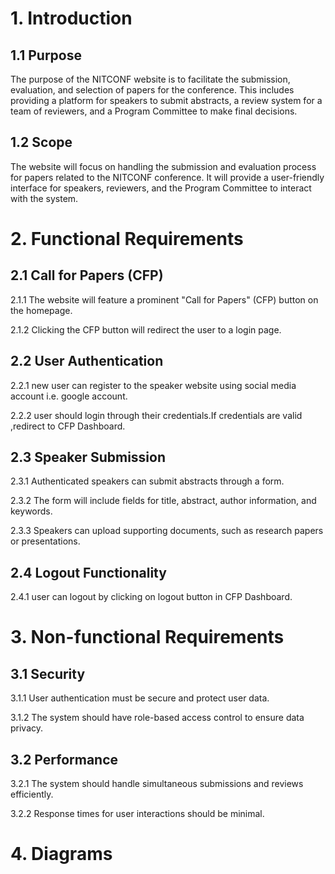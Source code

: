 # 1. Introduction

## 1.1 Purpose
The purpose of the NITCONF website is to facilitate the submission, evaluation, and selection of papers for the conference. This includes providing a platform for speakers to submit abstracts, a review system for a team of reviewers, and a Program Committee to make final decisions.

## 1.2 Scope
The website will focus on handling the submission and evaluation process for papers related to the NITCONF conference. It will provide a user-friendly interface for speakers, reviewers, and the Program Committee to interact with the system.

# 2. Functional Requirements
   
## 2.1 Call for Papers (CFP)

   2.1.1 The website will feature a prominent "Call for Papers" (CFP) button on the homepage.

 2.1.2 Clicking the CFP button will redirect the user to a login page.

## 2.2 User Authentication
 2.2.1 new user can register to the speaker website using social media account i.e. google account.
 
 2.2.2 user should  login through their credentials.If credentials are valid ,redirect to CFP Dashboard.
 

## 2.3 Speaker Submission

 2.3.1 Authenticated speakers can submit abstracts through a form.

 2.3.2 The form will include fields for title, abstract, author information, and keywords.

 2.3.3 Speakers can upload supporting documents, such as research papers or presentations.


## 2.4 Logout Functionality

2.4.1 user can logout by clicking on logout button in CFP Dashboard.


# 3. Non-functional Requirements
   
## 3.1 Security

 3.1.1 User authentication must be secure and protect user data.

 3.1.2 The system should have role-based access control to ensure data privacy.

## 3.2 Performance

 3.2.1 The system should handle simultaneous submissions and reviews efficiently.

 3.2.2 Response times for user interactions should be minimal.


# 4. Diagrams
